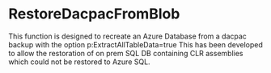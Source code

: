 # RestoreDacpacFromBlob
This function is designed to recreate an Azure Database from a dacpac backup with the option p:ExtractAllTableData=true
This has been developed to allow the restoration of on prem SQL DB containing CLR assemblies which could not be restored to Azure SQL.
